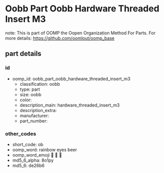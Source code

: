# Oobb Part Oobb Hardware Threaded Insert M3  

note: This is part of OOMP the Oopen Organization Method For Parts. For more details: https://github.com/oomlout/oomp_base

##  part details





### id
* oomp_id: oobb_part_oobb_hardware_threaded_insert_m3
  * classification: oobb
  * type: part
  * size: oobb
  * color: 
  * description_main: hardware_threaded_insert_m3
  * description_extra: 
  * manufacturer: 
  * part_number: 

### other_codes
* short_code: ob
* oomp_word: rainbow eyes beer
* oomp_word_emoji :rainbow: :eyes: :beer:
* md5_6_alpha: 8o1py
* md5_6: de26b6